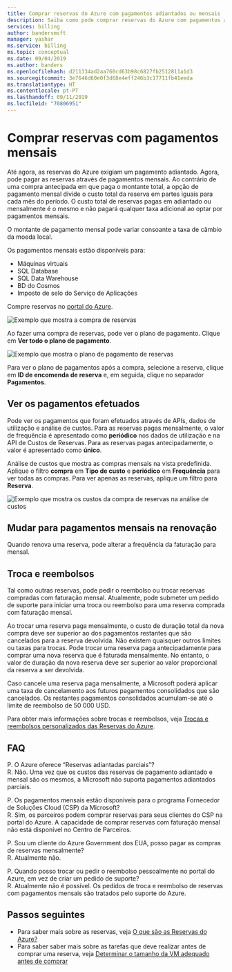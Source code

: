 ```yaml
---
title: Comprar reservas do Azure com pagamentos adiantados ou mensais
description: Saiba como pode comprar reservas do Azure com pagamentos adiantados ou mensais.
services: billing
author: bandersmsft
manager: yashar
ms.service: billing
ms.topic: conceptual
ms.date: 09/04/2019
ms.author: banders
ms.openlocfilehash: d211334ad2aa760cd63b98c6827fb2512811a1d3
ms.sourcegitcommit: 3e7646d60e0f3d68e4eff246b3c17711fb41eeda
ms.translationtype: HT
ms.contentlocale: pt-PT
ms.lasthandoff: 09/11/2019
ms.locfileid: "70806951"
---
```

# <a name="purchase-reservations-with-monthly-payments"></a>Comprar reservas com pagamentos mensais

Até agora, as reservas do Azure exigiam um pagamento adiantado. Agora, pode pagar as reservas através de pagamentos mensais. Ao contrário de uma compra antecipada em que paga o montante total, a opção de pagamento mensal divide o custo total da reserva em partes iguais para cada mês do período. O custo total de reservas pagas em adiantado ou mensalmente é o mesmo e não pagará qualquer taxa adicional ao optar por pagamentos mensais.

O montante de pagamento mensal pode variar consoante a taxa de câmbio da moeda local.

Os pagamentos mensais estão disponíveis para:

- Máquinas virtuais
- SQL Database
- SQL Data Warehouse
- BD do Cosmos
- Imposto de selo do Serviço de Aplicações

Compre reservas no [portal do Azure](https://portal.azure.com/?Microsoft_Azure_Reservations_EnableMultiCart=true&amp;paymentPlan=true#blade/Microsoft_Azure_Reservations/CreateBlade).

![Exemplo que mostra a compra de reservas](./media/billing-monthly-payments-reservations/purchase-reservation.png)

Ao fazer uma compra de reservas, pode ver o plano de pagamento. Clique em **Ver todo o plano de pagamento**.

![Exemplo que mostra o plano de pagamento de reservas](./media/billing-monthly-payments-reservations/prepurchase-schedule.png)

Para ver o plano de pagamentos após a compra, selecione a reserva, clique em **ID de encomenda de reserva** e, em seguida, clique no separador **Pagamentos**.

## <a name="view-payments-made"></a>Ver os pagamentos efetuados

Pode ver os pagamentos que foram efetuados através de APIs, dados de utilização e análise de custos. Para as reservas pagas mensalmente, o valor de frequência é apresentado como **periódico** nos dados de utilização e na API de Custos de Reservas. Para as reservas pagas antecipadamente, o valor é apresentado como **único**.

Análise de custos que mostra as compras mensais na vista predefinida. Aplique o filtro **compra** em **Tipo de custo** e **periódico** em **Frequência** para ver todas as compras. Para ver apenas as reservas, aplique um filtro para **Reserva**.

![Exemplo que mostra os custos da compra de reservas na análise de custos](./media/billing-monthly-payments-reservations/cost-analysis.png)

## <a name="switch-to-monthly-payments-at-renewal"></a>Mudar para pagamentos mensais na renovação

Quando renova uma reserva, pode alterar a frequência da faturação para mensal.

## <a name="exchange-and-refunds"></a>Troca e reembolsos

Tal como outras reservas, pode pedir o reembolso ou trocar reservas compradas com faturação mensal. Atualmente, pode submeter um pedido de suporte para iniciar uma troca ou reembolso para uma reserva comprada com faturação mensal.

Ao trocar uma reserva paga mensalmente, o custo de duração total da nova compra deve ser superior ao dos pagamentos restantes que são cancelados para a reserva devolvida. Não existem quaisquer outros limites ou taxas para trocas. Pode trocar uma reserva paga antecipadamente para comprar uma nova reserva que é faturada mensalmente. No entanto, o valor de duração da nova reserva deve ser superior ao valor proporcional da reserva a ser devolvida.

Caso cancele uma reserva paga mensalmente, a Microsoft poderá aplicar uma taxa de cancelamento aos futuros pagamentos consolidados que são cancelados. Os restantes pagamentos consolidados acumulam-se até o limite de reembolso de 50 000 USD.

Para obter mais informações sobre trocas e reembolsos, veja [Trocas e reembolsos personalizados das Reservas do Azure](billing-azure-reservations-self-service-exchange-and-refund.md).

## <a name="faq"></a>FAQ

P. O Azure oferece “Reservas adiantadas parciais”?<br>
R. Não. Uma vez que os custos das reservas de pagamento adiantado e mensal são os mesmos, a Microsoft não suporta pagamentos adiantados parciais.

P. Os pagamentos mensais estão disponíveis para o programa Fornecedor de Soluções Cloud (CSP) da Microsoft?<br>
R. Sim, os parceiros podem comprar reservas para seus clientes do CSP na portal do Azure. A capacidade de comprar reservas com faturação mensal não está disponível no Centro de Parceiros.

P. Sou um cliente do Azure Government dos EUA, posso pagar as compras de reservas mensalmente?<br>
R. Atualmente não.

P. Quando posso trocar ou pedir o reembolso pessoalmente no portal do Azure, em vez de criar um pedido de suporte?<br>
R. Atualmente não é possível. Os pedidos de troca e reembolso de reservas com pagamentos mensais são tratados pelo suporte do Azure.

## <a name="next-steps"></a>Passos seguintes

- Para saber mais sobre as reservas, veja [O que são as Reservas do Azure?](billing-save-compute-costs-reservations.md)
- Para saber saber mais sobre as tarefas que deve realizar antes de comprar uma reserva, veja [Determinar o tamanho da VM adequado antes de comprar](../virtual-machines/windows/prepay-reserved-vm-instances.md#determine-the-right-vm-size-before-you-buy)
